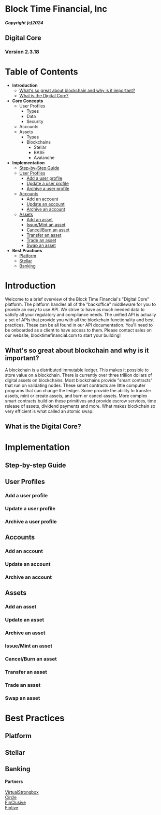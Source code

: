 # Block Time Financial, Inc

##### Copyright (c)2024

## Digital Core

### Version 2.3.18

# Table of Contents

- **Introduction**
  - [What's so great about blockchain and why is it important?](#whats-so-great-about-blockchain-and-why-is-it-important)
  - [What is the Digital Core?](#what-is-the-digital-core)
- **Core Concepts**
  - User Profiles
    - Types
    - Data
    - Security
  - Accounts
  - Assets
    - Types
    - Blockchains
      - Stellar
      - BASE
      - Avalanche
- **Implementation**
  - [Step-by-Step Guide](#step-by-step-guide)
  - [User Profiles](#user-profiles)
    - [Add a user profile](#add-a-user-profile)
    - [Update a user profile](#update-a-user-profile)
    - [Archive a user profile](#archive-a-user-profile)
  - [Accounts](#accounts)
    - [Add an account](#add-an-account)
    - [Update an account](#update-an-account)
    - [Archive an account](#archive-an-account)
  - [Assets](#assets)
    - [Add an asset](#add-an-asset)
    - [Issue/Mint an asset](#issuemint-an-asset)
    - [Cancel/Burn an asset](#cancelburn-an-asset)
    - [Transfer an asset](#transfer-an-asset)
    - [Trade an asset](#trade-an-asset)
    - [Swap an asset](#swap-an-asset)
- **Best Practices**
  - [Platform](#platform)
  - [Stellar](#stellar)
  - [Banking](#banking)

# Introduction

Welcome to a brief overview of the Block Time Financial's "Digital Core" platform. The platform handles all of the "backoffice" middleware for you to provide an easy to use API. We strive to have as much needed data to satisfy all your regulatory and compliance needs. The unified API is actually a set of APIs that provide you with all the blockchain functionality and best practices. These can be all found in our API documentation. You'll need to be onboarded as a client to have access to them. Please contact sales on our website, blocktimefinancial.com to start your building!

## What's so great about blockchain and why is it important?

A blockchain is a distributed immutable ledger. This makes it possible to store value on a blockchain. There is currently over three trillion dollars of digital assets on blockchains. Most blockchains provide "smart contracts" that run on validating nodes. These smart contracts are little computer programs that can change the ledger. Some provide the ability to transfer assets, mint or create assets, and burn or cancel assets. More complex smart contracts build on these primitives and provide escrow services, time release of assets, dividend payments and more. What makes blockchain so very efficient is what called an atomic swap.

## What is the Digital Core?

# Implementation

## Step-by-step Guide

## User Profiles

### Add a user profile

### Update a user profile

### Archive a user profile

## Accounts

### Add an account

### Update an account

### Archive an account

## Assets

### Add an asset

### Update an asset

### Archive an asset

### Issue/Mint an asset

### Cancel/Burn an asset

### Transfer an asset

### Trade an asset

### Swap an asset

# Best Practices

## Platform

## Stellar

## Banking

#### Partners

[VirtualStrongbox]()  
[Circle]()  
[FinClusive]()  
[Fintive]()

####
